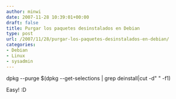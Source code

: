 ```yaml
---
author: minwi
date: 2007-11-28 10:39:01+00:00
draft: false
title: Purgar los paquetes desinstalados en Debian
type: post
url: /2007/11/28/purgar-los-paquetes-desinstalados-en-debian/
categories:
- Debian
- Linux
- sysadmin
---
```


dpkg --purge $(dpkg --get-selections | grep deinstall|cut -d" " -f1)

Easy! :D
